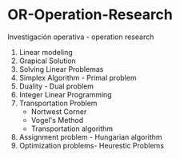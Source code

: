 # OR-Operation-Research
Investigación operativa - operation research

  1. Linear modeling
  2. Grapical Solution
  3. Solving Linear Problemas
  4. Simplex Algorithm - Primal problem
  5. Duality - Dual problem
  6. Integer Linear Programming
  7. Transportation Problem
      - Nortwest Corner
      - Vogel's Method
      - Transportation algorithm
  8. Assignment problem - Hungarian algorithm
  9. Optimization problems- Heurestic Problems
